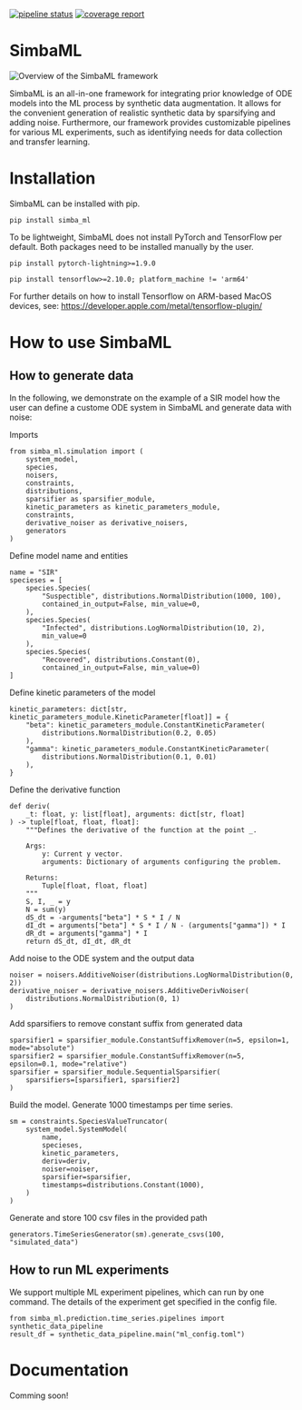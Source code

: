 [![pipeline status](https://gitlab.hpi.de/mpws2022br1/simba_ml/badges/main/pipeline.svg)](https://gitlab.hpi.de/mpws2022br1/simba_ml/-/commits/main)
[![coverage report](https://gitlab.hpi.de/mpws2022br1/simba_ml/badges/main/coverage.svg)](https://gitlab.hpi.de/mpws2022br1/simba_ml/-/commits/main)

# SimbaML

![Overview of the SimbaML framework](docs/source/_static/visualabstract.png)

SimbaML is an all-in-one framework for integrating prior knowledge of ODE models into the ML process by synthetic data augmentation. It allows for the convenient generation of realistic synthetic data by sparsifying and adding noise. Furthermore, our framework provides customizable pipelines for various ML experiments, such as identifying needs for data collection and transfer learning.

# Installation

SimbaML can be installed with pip.

```
pip install simba_ml
```

To be lightweight, SimbaML does not install PyTorch and TensorFlow per default. Both packages need to be installed manually by the user.

```
pip install pytorch-lightning>=1.9.0
```

```
pip install tensorflow>=2.10.0; platform_machine != 'arm64'
```

For further details on how to install Tensorflow on ARM-based MacOS devices, see: https://developer.apple.com/metal/tensorflow-plugin/

# How to use SimbaML

## How to generate data

In the following, we demonstrate on the example of a SIR model how the user can define a custome ODE system in SimbaML and generate data with noise:

Imports

```
from simba_ml.simulation import (
    system_model,
    species,
    noisers,
    constraints,
    distributions,
    sparsifier as sparsifier_module,
    kinetic_parameters as kinetic_parameters_module,
    constraints,
    derivative_noiser as derivative_noisers,
    generators
)
```

Define model name and entities

```
name = "SIR"
specieses = [
    species.Species(
        "Suspectible", distributions.NormalDistribution(1000, 100),
        contained_in_output=False, min_value=0,
    ),
    species.Species(
        "Infected", distributions.LogNormalDistribution(10, 2),
        min_value=0
    ),
    species.Species(
        "Recovered", distributions.Constant(0),
        contained_in_output=False, min_value=0)
]
```

Define kinetic parameters of the model

```
kinetic_parameters: dict[str, kinetic_parameters_module.KineticParameter[float]] = {
    "beta": kinetic_parameters_module.ConstantKineticParameter(
        distributions.NormalDistribution(0.2, 0.05)
    ),
    "gamma": kinetic_parameters_module.ConstantKineticParameter(
        distributions.NormalDistribution(0.1, 0.01)
    ),
}
```

Define the derivative function

```
def deriv(
    _t: float, y: list[float], arguments: dict[str, float]
) -> tuple[float, float, float]:
    """Defines the derivative of the function at the point _.

    Args:
        y: Current y vector.
        arguments: Dictionary of arguments configuring the problem.

    Returns:
        Tuple[float, float, float]
    """
    S, I, _ = y
    N = sum(y)
    dS_dt = -arguments["beta"] * S * I / N
    dI_dt = arguments["beta"] * S * I / N - (arguments["gamma"]) * I
    dR_dt = arguments["gamma"] * I
    return dS_dt, dI_dt, dR_dt
```

Add noise to the ODE system and the output data

```
noiser = noisers.AdditiveNoiser(distributions.LogNormalDistribution(0, 2))
derivative_noiser = derivative_noisers.AdditiveDerivNoiser(
    distributions.NormalDistribution(0, 1)
)
```

Add sparsifiers to remove constant suffix from generated data

```
sparsifier1 = sparsifier_module.ConstantSuffixRemover(n=5, epsilon=1, mode="absolute")
sparsifier2 = sparsifier_module.ConstantSuffixRemover(n=5, epsilon=0.1, mode="relative")
sparsifier = sparsifier_module.SequentialSparsifier(
    sparsifiers=[sparsifier1, sparsifier2]
)
```

Build the model. Generate 1000 timestamps per time series.

```
sm = constraints.SpeciesValueTruncator(
    system_model.SystemModel(
        name,
        specieses,
        kinetic_parameters,
        deriv=deriv,
        noiser=noiser,
        sparsifier=sparsifier,
        timestamps=distributions.Constant(1000),
    )
)
```

Generate and store 100 csv files in the provided path

```
generators.TimeSeriesGenerator(sm).generate_csvs(100, "simulated_data")
```

## How to run ML experiments

We support multiple ML experiment pipelines, which can run by one command.
The details of the experiment get specified in the config file.

```
from simba_ml.prediction.time_series.pipelines import synthetic_data_pipeline
result_df = synthetic_data_pipeline.main("ml_config.toml")
```

# Documentation

Comming soon!
